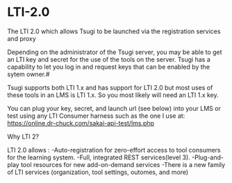 # LTI-2.0
The LTI 2.0 which allows  Tsugi  to be launched via the registration services and proxy

Depending on the administrator of the Tsugi server, you may be able to get an LTI key and secret for the use of the tools on the server. Tsugi has a capability to let you log in and request keys that can be enabled by the sytem owner.#

Tsugi supports both LTI 1.x and has support for LTI 2.0 but most uses of these tools in an LMS is LTI 1.x. So you most likely will need an LTI 1.x key.

You can plug your key, secret, and launch url (see below) into your LMS or test using any LTI Consumer harness such as the one I use at:
https://online.dr-chuck.com/sakai-api-test/lms.php


Why LTI 2? 

LTI 2.0 allows :
-Auto-registration for zero-effort access to tool consumers for the learning system.
-Full, integrated REST services(level 3).
-Plug-and-play tool resources for new add-on-demand services
-There is a new family of LTI services (organization, tool settings, outomes, and more)






